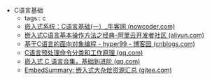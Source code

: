 - C语言基础
	- tags:: c
	- [嵌入式系统：C语言基础(一）_牛客网 (nowcoder.com)](https://www.nowcoder.com/discuss/592625028886171648)
	- [嵌入式C语言基本操作方法之经典-阿里云开发者社区 (aliyun.com)](https://developer.aliyun.com/article/1421721#slide-37)
	- [基于C语言的面向对象编程 - hyper99 - 博客园 (cnblogs.com)](https://www.cnblogs.com/hyper99/p/ji-yuC-yu-yan-de-mian-xiang-dui-xiang-bian-cheng.html)
	- [C语言预处理命令分类和工作原理 (qq.com)](https://mp.weixin.qq.com/s?__biz=MzI4MDI4MDE5Ng==&mid=2247523778&idx=2&sn=0639ba33fc5377d3c2022f79b1e4db0a&chksm=ebb83029dccfb93fb791120d36053b71847294eb854f18f2442c77e8d923de9e57b4f553e391&mpshare=1&scene=1&srcid=0311DZlUWfBrVwArIhqW4ExK&sharer_shareinfo=186c1722ef2a15d62cdec809e17c1c22&sharer_shareinfo_first=186c1722ef2a15d62cdec809e17c1c22#rd)
	- [嵌入式 C 语言合集，基础到进阶 (qq.com)](https://mp.weixin.qq.com/s?__biz=Mzg3ODU3Nzk3MQ==&mid=2247508796&idx=2&sn=424416cb28d1713cc24589acad197991&chksm=cf137360f864fa768778e0c0dbab1daf0c6bf4c482fa240a363cbf1905d4b627f85f8a36e4e7&mpshare=1&scene=1&srcid=0223ovL3ySOZLGe12KhdJAXK&sharer_shareinfo=2a97f7acb80fe7848588be62a9e3b3b0&sharer_shareinfo_first=2a97f7acb80fe7848588be62a9e3b3b0#rd)
	- [EmbedSummary: 嵌入式大杂烩资源汇总 (gitee.com)](https://gitee.com/zhengnianli/EmbedSummary)